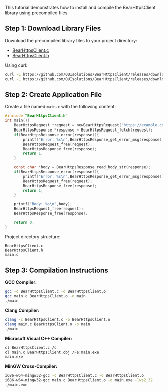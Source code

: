 
This tutorial demonstrates how to install and compile the BearHttpsClient library using precompiled files.

## Step 1: Download Library Files
Download the precompiled library files to your project directory:
- [BearHttpsClient.c](https://github.com/OUIsolutions/BearHttpsClient/releases/download/0.5.0/BearHttpsClient.c)
- [BearHttpsClient.h](https://github.com/OUIsolutions/BearHttpsClient/releases/download/0.5.0/BearHttpsClient.h)

Using curl:
```bash
curl -L https://github.com/OUIsolutions/BearHttpsClient/releases/download/0.5.0/BearHttpsClient.c -o BearHttpsClient.c
curl -L https://github.com/OUIsolutions/BearHttpsClient/releases/download/0.5.0/BearHttpsClient.h -o BearHttpsClient.h
```

## Step 2: Create Application File
Create a file named `main.c` with the following content:
```c
#include "BearHttpsClient.h"
int main(){
    BearHttpsRequest *request = newBearHttpsRequest("https://example.com");   
    BearHttpsResponse *response = BearHttpsRequest_fetch(request);
    if(BearHttpsResponse_error(response)){
        printf("Error: %s\n",BearHttpsResponse_get_error_msg(response));
        BearHttpsRequest_free(request);
        BearHttpsResponse_free(response);
        return 1;
    }

    const char *body = BearHttpsResponse_read_body_str(response);
    if(BearHttpsResponse_error(response)){
        printf("Error: %s\n",BearHttpsResponse_get_error_msg(response));
        BearHttpsRequest_free(request);
        BearHttpsResponse_free(response); 
        return 1;
    }

    printf("Body: %s\n",body);
    BearHttpsRequest_free(request);
    BearHttpsResponse_free(response);

    return 0;
}
```

Project directory structure:
```
BearHttpsClient.c
BearHttpsClient.h
main.c
```

## Step 3: Compilation Instructions

**GCC Compiler:**
```bash     
gcc -c BearHttpsClient.c -o BearHttpsClient.o 
gcc main.c BearHttpsClient.o -o main
./main
```

**Clang Compiler:**
```bash
clang -c BearHttpsClient.c -o BearHttpsClient.o
clang main.c BearHttpsClient.o -o main
./main
```

**Microsoft Visual C++ Compiler:**
```bash
cl BearHttpsClient.c /c
cl main.c BearHttpsClient.obj /Fe:main.exe
main.exe
```

**MinGW Cross-Compiler:**
```bash
i686-w64-mingw32-gcc -c BearHttpsClient.c -o BearHttpsClient.o
i686-w64-mingw32-gcc main.c BearHttpsClient.o -o main.exe -lws2_32
./main.exe
```

